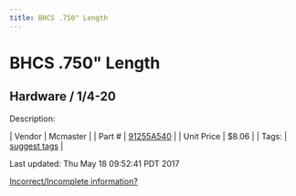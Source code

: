 ```yaml
---
title: BHCS .750" Length
---
```


# BHCS .750" Length
## Hardware / 1/4-20
Description: 	 

| Vendor | Mcmaster | 
| Part # | [91255A540](https://www.mcmaster.com/#91255A540) | 
| Unit Price | $8.06 | 
| Tags: | [suggest tags](https://docs.google.com/forms/d/e/1FAIpQLSeWyY8v3RgOty-MyWmh9U0iivNYN_molChYyS-0U-o-kOAv_g/viewform) | 

Last updated: Thu May 18 09:52:41 PDT 2017

 [Incorrect/Incomplete information?](https://docs.google.com/forms/d/e/1FAIpQLSeWyY8v3RgOty-MyWmh9U0iivNYN_molChYyS-0U-o-kOAv_g/viewform)